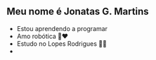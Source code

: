 ## Meu nome é Jonatas G. Martins
- Estou aprendendo a programar
- Amo robótica 🙂❤️
- Estudo no Lopes Rodrigues 🏫🤙
- 
